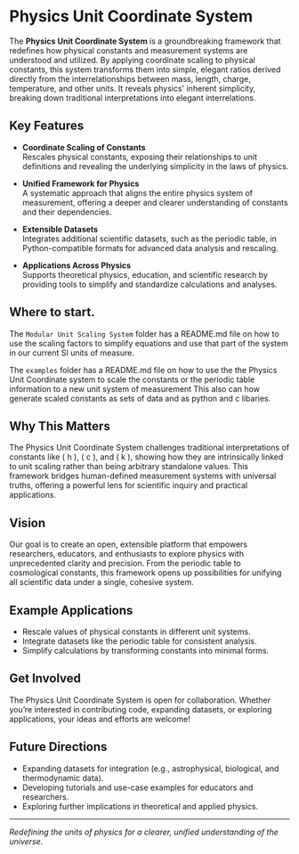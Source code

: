 # Physics Unit Coordinate System

The **Physics Unit Coordinate System** is a groundbreaking framework that redefines how physical constants and measurement systems are understood and utilized. By applying coordinate scaling to physical constants, this system transforms them into simple, elegant ratios derived directly from the interrelationships between mass, length, charge, temperature, and other units. It reveals physics' inherent simplicity, breaking down traditional interpretations into elegant interrelations.

## Key Features
- **Coordinate Scaling of Constants**  
  Rescales physical constants, exposing their relationships to unit definitions and revealing the underlying simplicity in the laws of physics.

- **Unified Framework for Physics**  
  A systematic approach that aligns the entire physics system of measurement, offering a deeper and clearer understanding of constants and their dependencies.

- **Extensible Datasets**  
  Integrates additional scientific datasets, such as the periodic table, in Python-compatible formats for advanced data analysis and rescaling.

- **Applications Across Physics**  
  Supports theoretical physics, education, and scientific research by providing tools to simplify and standardize calculations and analyses.

## Where to start.  

The ```Modular Unit Scaling System``` folder has a README.md file on how to use the scaling factors to simplify equations and use that part of the system in our current SI units of measure.

The ```examples``` folder has a README.md file on how to use the the Physics Unit Coordinate system to scale the constants or the periodic table information to a new unit system of measurement This also can how generate scaled constants as sets of data and as python and c libaries.

## Why This Matters
The Physics Unit Coordinate System challenges traditional interpretations of constants like \( h \), \( c \), and \( k \), showing how they are intrinsically linked to unit scaling rather than being arbitrary standalone values. This framework bridges human-defined measurement systems with universal truths, offering a powerful lens for scientific inquiry and practical applications.

## Vision
Our goal is to create an open, extensible platform that empowers researchers, educators, and enthusiasts to explore physics with unprecedented clarity and precision. From the periodic table to cosmological constants, this framework opens up possibilities for unifying all scientific data under a single, cohesive system.

## Example Applications
- Rescale values of physical constants in different unit systems.
- Integrate datasets like the periodic table for consistent analysis.
- Simplify calculations by transforming constants into minimal forms.

## Get Involved
The Physics Unit Coordinate System is open for collaboration. Whether you’re interested in contributing code, expanding datasets, or exploring applications, your ideas and efforts are welcome!

## Future Directions
- Expanding datasets for integration (e.g., astrophysical, biological, and thermodynamic data).
- Developing tutorials and use-case examples for educators and researchers.
- Exploring further implications in theoretical and applied physics.

---

*Redefining the units of physics for a clearer, unified understanding of the universe.*
